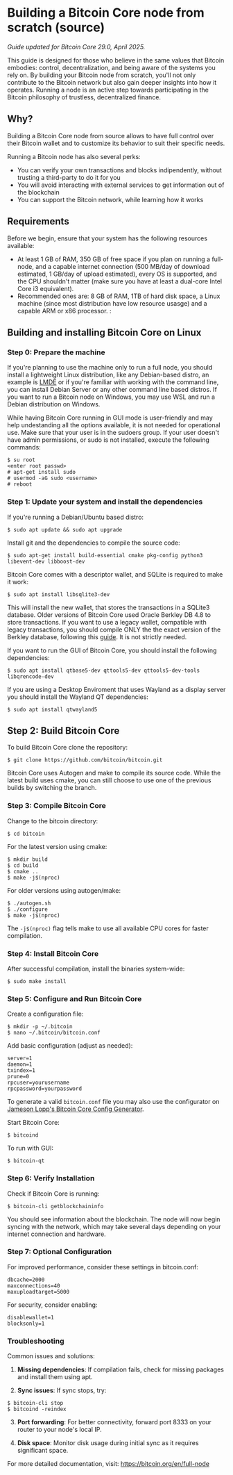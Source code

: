 # Building a Bitcoin Core node from scratch (source)

*Guide updated for Bitcoin Core 29.0, April 2025.*

This guide is designed for those who believe in the same values that Bitcoin embodies: control, decentralization, and being aware of the systems you rely on.
By building your Bitcoin node from scratch, you'll not only contribute to the Bitcoin network but also gain deeper insights into how it operates. 
Running a node is an active step towards participating in the Bitcoin philosophy of trustless, decentralized finance.

## Why?

Building a Bitcoin Core node from source allows to have full control over their Bitcoin wallet and to customize its behavior to suit their specific needs.

Running a Bitcoin node has also several perks:

- You can verify your own transactions and blocks indipendently, without trusting a third-party to do it for you
- You will avoid interacting with external services to get information out of the blockchain
- You can support the Bitcoin network, while learning how it works

## Requirements

Before we begin, ensure that your system has the following resources available:

- At least 1 GB of RAM, 350 GB of free space if you plan on running a full-node, and a capable internet connection (500 MB/day of download estimated, 1 GB/day of upload estimated), every OS is supported, and the CPU shouldn't matter (make sure you have at least a dual-core Intel Core i3 equivalent).
- Recommended ones are: 8 GB of RAM, 1TB of hard disk space, a Linux machine (since most distribution have low resource usasge) and a capable ARM or x86 processor.
:
## Building and installing Bitcoin Core on Linux

### Step 0: Prepare the machine

If you're planning to use the machine only to run a full node, you should install a lightweight Linux distribution, like any Debian-based distro, an example is [LMDE](https://www.linuxmint.com/download_lmde.php) or if you're familiar with working with the command line, you can install Debian Server or any other command line based distros. If you want to run a Bitcoin node on Windows, you may use WSL and run a Debian distribution on Windows.

While having Bitcoin Core running in GUI mode is user-friendly and may help undestanding all the options available, it is not needed for operational use.
Make sure that your user is in the sudoers group. If your user doesn't have admin permissions, or sudo is not installed, execute the following commands:


```
$ su root
<enter root passwd>
# apt-get install sudo
# usermod -aG sudo <username>
# reboot
```

### Step 1: Update your system and install the dependencies

If you're running a Debian/Ubuntu based distro:

```
$ sudo apt update && sudo apt upgrade
```

Install git and the dependencies to compile the source code:

```
$ sudo apt-get install build-essential cmake pkg-config python3 libevent-dev libboost-dev
```

Bitcoin Core comes with a descriptor wallet, and SQLite is required to make it work:

```
$ sudo apt install libsqlite3-dev
```

This will install the new wallet, that stores the transactions in a SQLite3 database. Older versions of Bitcoin Core used Oracle Berkley DB 4.8 to store transactions. If you want to use a legacy wallet, compatible with legacy transactions, you should compile ONLY the the exact version of the Berkley database, following this [guide](https://github.com/bitcoin/bitcoin/blob/master/doc/build-unix.md#berkeley-db). It is not strictly needed.

If you want to run the GUI of Bitcoin Core, you should install the following dependencies:

```
$ sudo apt install qtbase5-dev qttools5-dev qttools5-dev-tools libqrencode-dev
```

If you are using a Desktop Enviroment that uses Wayland as a display server you should install the Wayland QT dependencies:

```
$ sudo apt install qtwayland5
```

## Step 2: Build Bitcoin Core

To build Bitcoin Core clone the repository:

```
$ git clone https://github.com/bitcoin/bitcoin.git
```

Bitcoin Core uses Autogen and make to compile its source code. While the latest build uses cmake, you can still choose to use one of the previous builds by switching the branch.

### Step 3: Compile Bitcoin Core

Change to the bitcoin directory:
```
$ cd bitcoin
```

For the latest version using cmake:
```
$ mkdir build
$ cd build
$ cmake ..
$ make -j$(nproc)
```

For older versions using autogen/make:
```
$ ./autogen.sh
$ ./configure
$ make -j$(nproc)
```

The `-j$(nproc)` flag tells make to use all available CPU cores for faster compilation.

### Step 4: Install Bitcoin Core

After successful compilation, install the binaries system-wide:
```
$ sudo make install
```

### Step 5: Configure and Run Bitcoin Core

Create a configuration file:
```
$ mkdir -p ~/.bitcoin
$ nano ~/.bitcoin/bitcoin.conf
```

Add basic configuration (adjust as needed):
```
server=1
daemon=1
txindex=1
prune=0
rpcuser=yourusername
rpcpassword=yourpassword
```

To generate a valid `bitcoin.conf` file you may also use the configurator on [Jameson Lopp's Bitcoin Core Config Generator](https://jlopp.github.io/bitcoin-core-config-generator/).

Start Bitcoin Core:
```
$ bitcoind
```

To run with GUI:
```
$ bitcoin-qt
```

### Step 6: Verify Installation

Check if Bitcoin Core is running:
```
$ bitcoin-cli getblockchaininfo
```

You should see information about the blockchain. The node will now begin syncing with the network, which may take several days depending on your internet connection and hardware.

### Step 7: Optional Configuration

For improved performance, consider these settings in bitcoin.conf:
```
dbcache=2000
maxconnections=40
maxuploadtarget=5000
```

For security, consider enabling:
```
disablewallet=1
blocksonly=1
```

### Troubleshooting

Common issues and solutions:

1. **Missing dependencies**: If compilation fails, check for missing packages and install them using apt.

2. **Sync issues**: If sync stops, try:
```
$ bitcoin-cli stop
$ bitcoind -reindex
```

3. **Port forwarding**: For better connectivity, forward port 8333 on your router to your node's local IP.

4. **Disk space**: Monitor disk usage during initial sync as it requires significant space.

For more detailed documentation, visit: https://bitcoin.org/en/full-node
